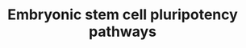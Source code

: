 ---
annotations:
- type: Pathway Ontology
  value: the extracellular signal-regulated Raf/Mek/Erk signaling pathway
- type: Cell Type Ontology
  value: embryonic stem cell
- type: Pathway Ontology
  value: the extracellular signal-regulated Raf/Mek/Erk signaling pathway
- type: Cell Type Ontology
  value: embryonic stem cell
authors:
- Khanspers
- Elisa
- DeSl
- Marvin M2
- MaintBot
- Eweitz
communities:
- CIRM_Related
description: 'The cytokine LIF and its downstream effector STAT3 are essential for
  maintenance of pluripotency in mouse ES cells. The requirement for the transcription
  factor Oct3/4 for ES cell pluripotency is also well-documented. However, LIF is
  not involved in self-renewal of human ES cells, suggesting that other pathways must
  play an important role in this process. The importance of other signal transduction
  pathways, including BMP and Wnt signalings, as well as novel transcription factors
  such as Nanog, is now being recognized.  Pathway source: Intracellular Signaling
  Pathways Regulating Pluripotency of Embryonic Stem Cells, Okita et al, Current Stem
  Cell Research and Therapy, 2006, 1, 103-111.  Proteins on this pathway have targeted
  assays available via the [https://assays.cancer.gov/available_assays?wp_id=WP3931
  CPTAC Assay Portal]'
last-edited: 2021-05-22
organisms:
- Homo sapiens
redirect_from:
- /index.php/Pathway:WP3931
- /instance/WP3931
schema-jsonld:
- '@context': https://schema.org/
  '@id': https://wikipathways.github.io/pathways/WP3931.html
  '@type': Dataset
  creator:
    '@type': Organization
    name: WikiPathways
  description: 'The cytokine LIF and its downstream effector STAT3 are essential for
    maintenance of pluripotency in mouse ES cells. The requirement for the transcription
    factor Oct3/4 for ES cell pluripotency is also well-documented. However, LIF is
    not involved in self-renewal of human ES cells, suggesting that other pathways
    must play an important role in this process. The importance of other signal transduction
    pathways, including BMP and Wnt signalings, as well as novel transcription factors
    such as Nanog, is now being recognized.  Pathway source: Intracellular Signaling
    Pathways Regulating Pluripotency of Embryonic Stem Cells, Okita et al, Current
    Stem Cell Research and Therapy, 2006, 1, 103-111.  Proteins on this pathway have
    targeted assays available via the [https://assays.cancer.gov/available_assays?wp_id=WP3931
    CPTAC Assay Portal]'
  keywords:
  - Myc
  - FZD1
  - FGF4
  - MAPK12
  - FGF10
  - HNF1A
  - WNT2
  - SMAD7
  - MTOR
  - ELK1
  - PDGFRA
  - JUN
  - FZD8
  - MAPK1
  - WNT4
  - WNT9B
  - FOS
  - MAPK6
  - FGF1
  - ERAS
  - WNT1
  - STAT3
  - FGF13
  - FGF7
  - PTPN11
  - FGFR1
  - PIK3CD
  - SMAD9
  - FGFR3
  - DVL2
  - PDGFRB
  - WNT7B
  - PDGFA
  - FGF17
  - CTNNB1
  - FGF9
  - DVL1
  - FGF2
  - WNT3
  - JAK1
  - PDGFB
  - FZD7
  - SMAD4
  - GRB2
  - SMAD6
  - MAP2K2
  - MAPK7
  - BRAF
  - BMPR2
  - WNT11
  - WNT2B
  - FGF12
  - MAP2K6
  - IL6ST
  - MAP2K5
  - GAB1
  - RAF1
  - FZD5
  - FGF21
  - HRAS
  - FGFR2
  - FGF20
  - FZD9
  - WNT10B
  - WNT10A
  - SELENOP
  - PIP2
  - NOG
  - LIFR
  - LIF
  - PIP3
  - AKT1
  - SOS1
  - WNT3A
  - IKK
  - actr2b
  - FZD6
  - FZD3
  - FGF5
  - FGF19
  - AXIN1
  - GTP
  - WNT6
  - MAP2K3
  - APC
  - LRP6
  - MAP2K1
  - FZD4
  - FZD2
  - LRP5
  - FGFR4
  - FGF18
  - Dorsomorphin
  - FGF11
  - WNT5A
  - WNT5B
  - FGF8
  - Ca2+
  - FGF6
  - SMAD1
  - GDP
  - AKT2
  - MAPK4
  - GSK3B
  - FGF23
  - BMPR1B
  - ACTR2
  - AKT3
  - FGF14
  - WNT16
  - PIK3R2
  - DVL3
  - MDM2
  - FGF16
  - EGF
  - PTEN
  - SMAD5
  - BMP4
  - ARAF
  - FGF22
  - FGF3
  - EGFR
  - ACVR1
  - WNT7A
  - BMPR1A
  license: CC0
  name: Embryonic stem cell pluripotency pathways
seo: CreativeWork
title: Embryonic stem cell pluripotency pathways
wpid: WP3931
---